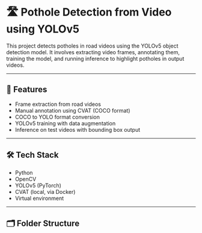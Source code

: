 # 🛣️ Pothole Detection from Video using YOLOv5

This project detects potholes in road videos using the YOLOv5 object detection model. It involves extracting video frames, annotating them, training the model, and running inference to highlight potholes in output videos.

---

## 🚀 Features

- Frame extraction from road videos
- Manual annotation using CVAT (COCO format)
- COCO to YOLO format conversion
- YOLOv5 training with data augmentation
- Inference on test videos with bounding box output

---

## 🛠 Tech Stack

- Python  
- OpenCV  
- YOLOv5 (PyTorch)  
- CVAT (local, via Docker)  
- Virtual environment

---

## 🗂️ Folder Structure

